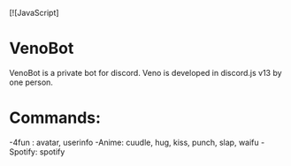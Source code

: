 [![JavaScript]
# VenoBot
VenoBot is a private bot for discord. Veno is developed in discord.js v13 by one person.  

# Commands:
-4fun : avatar, userinfo
-Anime: cuudle, hug, kiss, punch, slap, waifu
-Spotify: spotify
